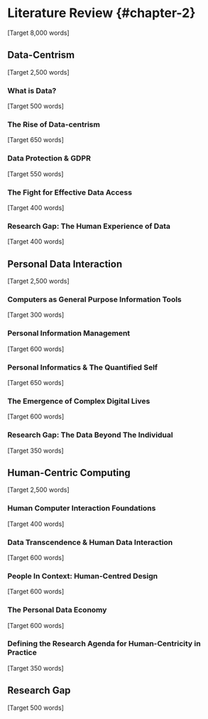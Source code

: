 Literature Review {#chapter-2}
=======================
[Target 8,000 words]

Data-Centrism
-------------
[Target 2,500 words]

### What is Data?
[Target 500 words]

### The Rise of Data-centrism
[Target 650 words]

### Data Protection & GDPR
[Target 550 words]

### The Fight for Effective Data Access
[Target 400 words]

### Research Gap: The Human Experience of Data
[Target 400 words]

Personal Data Interaction
-------------------------
[Target 2,500 words]

### Computers as General Purpose Information Tools
[Target 300 words]

### Personal Information Management
[Target 600 words]

### Personal Informatics & The Quantified Self
[Target 650 words]

### The Emergence of Complex Digital Lives
[Target 600 words]

### Research Gap: The Data Beyond The Individual
[Target 350 words]

Human-Centric Computing
-----------------------
[Target 2,500 words]

### Human Computer Interaction Foundations
[Target 400 words]

### Data Transcendence & Human Data Interaction
[Target 600 words]

### People In Context: Human-Centred Design
[Target 600 words]

### The Personal Data Economy
[Target 600 words]

### Defining the Research Agenda for Human-Centricity in Practice
[Target 350 words]


Research Gap
------------
[Target 500 words]
